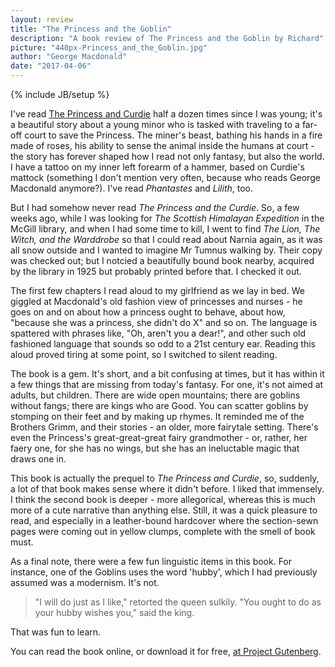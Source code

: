 ```yaml
---
layout: review
title: "The Princess and the Goblin"
description: "A book review of The Princess and the Goblin by Richard"
picture: "440px-Princess_and_the_Goblin.jpg"
author: "George Macdonald"
date: "2017-04-06"
---
```

{% include JB/setup %}

I've read [The Princess and Curdie](https://www.gutenberg.org/ebooks/709) half a dozen times since I was young; it's a beautiful story about a young minor who is tasked with traveling to a far-off court to save the Princess. The miner's beast, bathing his hands in a fire made of roses, his ability to sense the animal inside the humans at court - the story has forever shaped how I read not only fantasy, but also the world. I have a tattoo on my inner left forearm of a hammer, based on Curdie's mattock (something I don't mention very often, because who reads George Macdonald anymore?). I've read _Phantastes_ and _Lilith_, too.

But I had somehow never read _The Princess and the Curdie_. So, a few weeks ago, while I was looking for _The Scottish Himalayan Expedition_ in the McGill library, and when I had some time to kill, I went to find _The Lion, The Witch, and the Warddrobe_ so that I could read about Narnia again, as it was all snow outside and I wanted to imagine Mr Tumnus walking by. Their copy was checked out; but I notcied a beautifully bound book nearby, acquired by the library in 1925 but probably printed before that. I checked it out.

The first few chapters I read aloud to my girlfriend as we lay in bed. We giggled at Macdonald's old fashion view of princesses and nurses - he goes on and on about how a princess ought to behave, about how, "because she was a princess, she didn't do X" and so on. The language is spattered with phrases like, "Oh, aren't you a dear!", and other such old fashioned language that sounds so odd to a 21st century ear. Reading this aloud proved tiring at some point, so I switched to silent reading.

The book is a gem. It's short, and a bit confusing at times, but it has within it a few things that are missing from today's fantasy. For one, it's not aimed at adults, but children. There are wide open mountains; there are goblins without fangs; there are kings who are Good. You can scatter goblins by stomping on their feet and by making up rhymes. It reminded me of the Brothers Grimm, and their stories - an older, more fairytale setting. There's even the Princess's great-great-great fairy grandmother - or, rather, her faery one, for she has no wings, but she has an ineluctable magic that draws one in.

This book is actually the prequel to _The Princess and Curdie_, so, suddenly, a lot of that book makes sense where it didn't before. I liked that immensely. I think the second book is deeper - more allegorical, whereas this is much more of a cute narrative than anything else. Still, it was a quick pleasure to read, and especially in a leather-bound hardcover where the section-sewn pages were coming out in yellow clumps, complete with the smell of book must.

As a final note, there were a few fun linguistic items in this book. For instance, one of the Goblins uses the word 'hubby', which I had previously assumed was a modernism. It's not.

> "I will do just as I like," retorted the queen sulkily.
> "You ought to do as your hubby wishes you," said the king.

That was fun to learn.

You can read the book online, or download it for free, [at Project Gutenberg](https://www.gutenberg.org/ebooks/34339).
